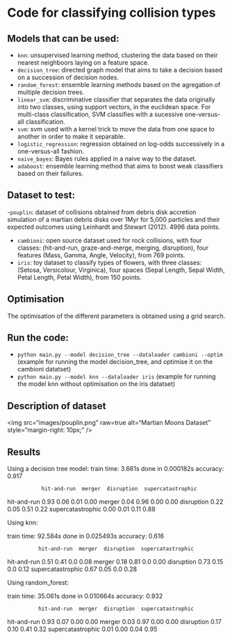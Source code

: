 # Code for classifying collision types

## Models that can be used: 
- `knn`: unsupervised learning method, clustering the data based on their nearest neighboors laying on a feature space. 
- `decision_tree`: directed graph model that aims to take a decision based on a succession of decision nodes. 
- `random_forest`: ensemble learning methods based on the agregation of multiple decision trees.
- `linear_svm`: discriminative classifier that separates the data originally into two classes, using support vectors, in the euclidean space. For multi-class classification, SVM classifies with a sucessive one-versus-all classification.
- `svm`: svm used with a kernel trick to move the data from one space to another in order to make it separable. 
- `logistic_regression`: regression obtained on log-odds successively in a one-versus-all fashion. 
- `naive_bayes`: Bayes rules applied in a naive way to the dataset.
- `adaboost`: ensemble learning method that aims to boost weak classifiers based on their failures. 

## Dataset to test: 
-`pouplin`: dataset of collisions obtained from debris disk accretion simulation of a martian debris disks over 1Myr for 5,000 particles and their expected outcomes using Leinhardt and Stewart (2012). 4996 data points.
- `cambioni`: open source dataset used for rock collisions, with four classes: (hit-and-run, graze-and-merge, merging, disruption), four features (Mass, Gamma, Angle, Velocity), from 769 points.
- `iris`: toy dataset to classify types of flowers, with three classes: (Setosa, Versicolour, Virginica), four spaces (Sepal Length, Sepal Width, Petal Length, Petal Width), from 150 points.

## Optimisation
The optimisation of the different parameters is obtained using a grid search. 

## Run the code: 
- `python main.py --model decision_tree --dataloader cambioni --optim` (example for running the model decision_tree, and optimise it on the cambioni datatset)
- `python main.py --model knn --dataloader iris` (example for running the model knn without optimisation on the iris datatset)

## Description of dataset

<img
src=“images/pouplin.png”
raw=true
alt=“Martian Moons Dataset”
style=“margin-right: 10px;”
/>

## Results 

Using a decision tree model: 
train time: 3.661s
done in 0.000182s
accuracy:   0.917

               hit-and-run  merger  disruption  supercatastrophic
hit-and-run                    0.93    0.06        0.01               0.00
merger                           0.04    0.96        0.00               0.00
disruption                      0.22    0.05        0.51               0.22
supercatastrophic         0.00    0.01        0.11               0.88


Using knn:

train time: 92.584s
done in 0.025493s
accuracy:   0.616

              hit-and-run  merger  disruption  supercatastrophic
hit-and-run                 0.51    0.41         0.0               0.08
merger                        0.18    0.81         0.0               0.00
disruption                   0.73    0.15         0.0               0.12
supercatastrophic      0.67    0.05         0.0               0.28


Using random_forest:

train time: 35.061s
done in 0.010664s
accuracy:   0.932

              hit-and-run  merger  disruption  supercatastrophic
hit-and-run               0.93    0.07        0.00               0.00
merger                      0.03    0.97        0.00               0.00
disruption                  0.17    0.10        0.41               0.32
supercatastrophic     0.01    0.00        0.04               0.95




